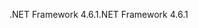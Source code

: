 <span data-ttu-id="aeb71-101">.NET Framework 4.6.1</span><span class="sxs-lookup"><span data-stu-id="aeb71-101">.NET Framework 4.6.1</span></span>